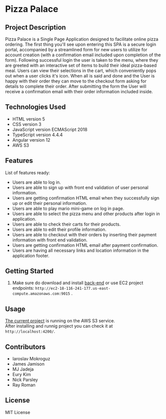# Pizza Palace

## Project Description
Pizza Palace is a Single Page Application designed to facilitate online pizza ordering. The first thing you'll see upon entering this SPA is a secure login portal, accompanied by a streamlined form for new users to utilize for account creation (with a confirmation email included upon completion of the form). Following successful login the user is taken to the menu, where they are greeted with an interactive set of items to build their ideal pizza-based meal. Users can view their selections in the cart, which conveniently pops out when a user clicks it's icon. When all is said and done and the User is happy with their order they can move to the checkout form asking for details to complete their order. After submitting the form the User will receive a confirmation email with their order information included inside.

## Technologies Used
* HTML version 5
* CSS version 3
* JavaScript version ECMAScript 2018
* TypeScript version 4.4.4
* Angular version 12
* AWS S3

## Features
List of features ready:
* Users are able to log in.
* Users are able to sign up with front end validation of user personal information.
* Users are getting confirmation HTML email when they successfully sign up or edit their personal information.
* Users are able to play mario mini-game on log in page.
* Users are able to select the pizza menu and other products after login in application.
* Users are able to check their carts for their products.
* Users are able to edit their profile information.
* Users are able to checkout with their orders by inserting their payment information with front end validation.
* Users are getting confirmation  HTML email after payment confirmation.
* Users are having all necessary links and location information in the application footer.

## Getting Started
1. Make sure do download and install [back-end](https://github.com/pizza-palace-bunch-a-guys-project-2/be) or use EC2 project endpoints: `http://ec2-18-116-241-177.us-east-compute.amazonaws.com:9015` .

## Usage
[The current project](http://menuitembucket.s3-website.us-east-2.amazonaws.com/) is running on the AWS S3 service.\
After installing and runnig project you can check it at `http://localhost:4200/`.

## Contributors
* Iaroslav Mokroguz
* James Jamison
* MJ Jadeja
* Eury Kim
* Nick Parsley
* Ray Roman
## License
MIT License
